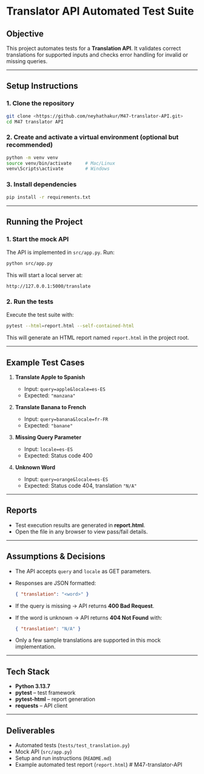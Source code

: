 # Translator API Automated Test Suite

## Objective

This project automates tests for a **Translation API**.
It validates correct translations for supported inputs and checks error handling for invalid or missing queries.

---

## Setup Instructions

### 1. Clone the repository

```bash
git clone <https://github.com/neyhathakur/M47-translator-API.git>
cd M47 translator API
```

### 2. Create and activate a virtual environment (optional but recommended)

```bash
python -m venv venv
source venv/bin/activate     # Mac/Linux
venv\Scripts\activate        # Windows
```

### 3. Install dependencies

```bash
pip install -r requirements.txt
```

---

## Running the Project

### 1. Start the mock API

The API is implemented in `src/app.py`. Run:

```bash
python src/app.py
```

This will start a local server at:

```
http://127.0.0.1:5000/translate
```

### 2. Run the tests

Execute the test suite with:

```bash
pytest --html=report.html --self-contained-html
```

This will generate an HTML report named `report.html` in the project root.

---

## Example Test Cases

1. **Translate Apple to Spanish**

   * Input: `query=apple&locale=es-ES`
   * Expected: `"manzana"`

2. **Translate Banana to French**

   * Input: `query=banana&locale=fr-FR`
   * Expected: `"banane"`

3. **Missing Query Parameter**

   * Input: `locale=es-ES`
   * Expected: Status code 400

4. **Unknown Word**

   * Input: `query=orange&locale=es-ES`
   * Expected: Status code 404, translation `"N/A"`

---

## Reports

* Test execution results are generated in **report.html**.
* Open the file in any browser to view pass/fail details.

---

## Assumptions & Decisions

* The API accepts `query` and `locale` as GET parameters.
* Responses are JSON formatted:

  ```json
  { "translation": "<word>" }
  ```
* If the query is missing → API returns **400 Bad Request**.
* If the word is unknown → API returns **404 Not Found** with:

  ```json
  { "translation": "N/A" }
  ```
* Only a few sample translations are supported in this mock implementation.

---

## Tech Stack

* **Python 3.13.7**
* **pytest** – test framework
* **pytest-html** – report generation
* **requests** – API client

---

## Deliverables
* Automated tests (`tests/test_translation.py`)
* Mock API (`src/app.py`)
* Setup and run instructions (`README.md`)
* Example automated test report (`report.html`)
#   M 4 7 - t r a n s l a t o r - A P I  
 